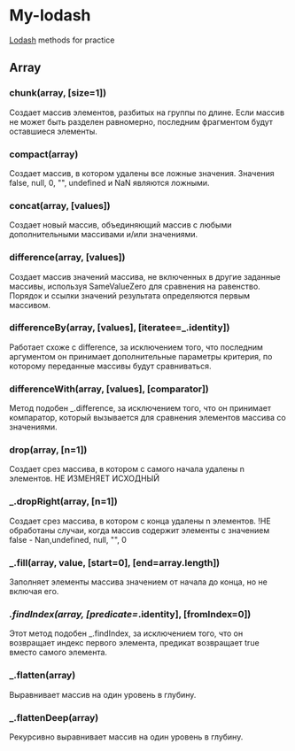 # My-lodash
[Lodash](https://lodash.com/docs/4.17.15) methods for practice

## Array
### chunk(array, [size=1])
Создает массив элементов, разбитых на группы по длине. Если массив не может быть разделен равномерно, последним фрагментом будут оставшиеся элементы.

### compact(array)
Создает массив, в котором удалены все ложные значения. Значения false, null, 0, "", undefined и NaN являются ложными.

### concat(array, [values])
Создает новый массив, объединяющий массив с любыми дополнительными массивами и/или значениями.

### difference(array, [values])
Создает массив значений массива, не включенных в другие заданные массивы, используя SameValueZero для сравнения на равенство. Порядок и ссылки значений результата определяются первым массивом.

### differenceBy(array, [values], [iteratee=_.identity])
Работает схоже с difference, за исключением того, что последним аргументом он принимает дополнительные параметры критерия, по которому переданные массивы будут сравниваться.

### differenceWith(array, [values], [comparator])
Метод подобен _.difference, за исключением того, что он принимает компаратор, который вызывается для сравнения элементов массива со значениями.

### drop(array, [n=1]) 
Создает срез массива, в котором с самого начала удалены n элементов. НЕ ИЗМЕНЯЕТ ИСХОДНЫЙ

### _.dropRight(array, [n=1])
Создает срез массива, в котором с конца удалены n элементов. !НЕ обработаны  случаи, когда массив содержит элементы с значением  false - Nan,undefined, null, "", 0

### _.fill(array, value, [start=0], [end=array.length])
Заполняет элементы массива значением от начала до конца, но не включая его.

### _.findIndex(array, [predicate=_.identity], [fromIndex=0])
Этот метод подобен _.findIndex, за исключением того, что он возвращает индекс первого элемента, предикат возвращает true вместо самого элемента.

### _.flatten(array)
Выравнивает массив на один уровень в глубину.

### _.flattenDeep(array)
Рекурсивно выравнивает массив на один уровень в глубину.
